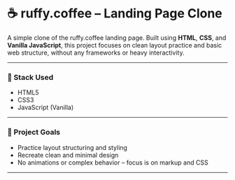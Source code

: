 # ☕ ruffy.coffee – Landing Page Clone

A simple clone of the ruffy.coffee landing page. Built using **HTML**, **CSS**, and **Vanilla JavaScript**, this project focuses on clean layout practice and basic web structure, without any frameworks or heavy interactivity.

---

### 🔧 Stack Used

- HTML5  
- CSS3  
- JavaScript (Vanilla)

---

### 📌 Project Goals

- Practice layout structuring and styling  
- Recreate clean and minimal design  
- No animations or complex behavior – focus is on markup and CSS

---

